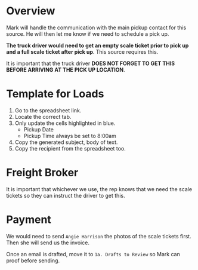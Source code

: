 # Overview
Mark will handle the communication with the main pickup contact for this source. He will then let me know if we need to schedule a pick up.

**The truck driver would need to get an empty scale ticket prior to pick up and a full scale ticket after pick up**. This source requires this.

It is important that the truck driver **DOES NOT FORGET TO GET THIS BEFORE ARRIVING AT THE PICK UP LOCATION**.

# Template for Loads
1. Go to the spreadsheet link.
2. Locate the correct tab.
3. Only update the cells highlighted in blue.
	- Pickup Date
	- Pickup Time always be set to 8:00am
4. Copy the generated subject, body of text.
5. Copy the recipient from the spreadsheet too.

# Freight Broker
It is important that whichever we use, the rep knows that we need the scale tickets so they can instruct the driver to get this.

# Payment
We would need to send `Angie Harrison` the photos of the scale tickets first. Then she will send us the invoice.

Once an email is drafted, move it to `1a. Drafts to Review` so Mark can proof before sending.